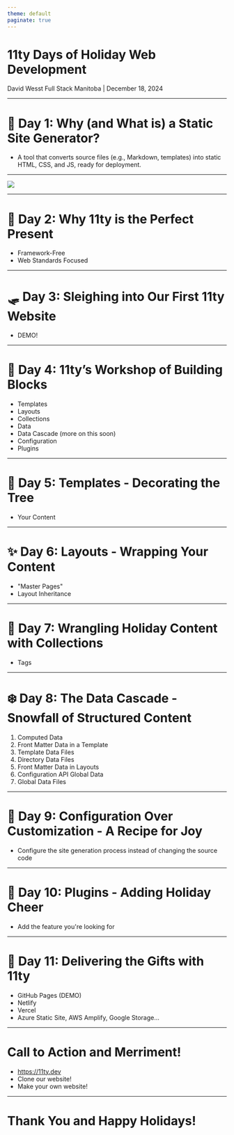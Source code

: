 ```yaml
---
theme: default
paginate: true
---
```


# 11ty Days of Holiday Web Development

David Wesst
Full Stack Manitoba | December 18, 2024

---

# 🎄 Day 1: Why (and What is) a Static Site Generator?

+ A tool that converts source files (e.g., Markdown, templates) into static HTML, CSS, and JS, ready for deployment.

---

![](./images/ssgs.png)

<!--
- 350 SSGs on jamstack.org
- 11ty is 16th based on stars
- There is an SSG for every language, case, etc...
-->

---

# 🎁 Day 2: Why 11ty is the Perfect Present

+ Framework-Free
+ Web Standards Focused

<!--
What makes it unique?
- No required framework (but you can bring your own)
- Web-Standards Focused 
-->

---

# 🛷 Day 3: Sleighing into Our First 11ty Website

+ DEMO!

---

# 🎅 Day 4: 11ty’s Workshop of Building Blocks  

+ Templates  
+ Layouts  
+ Collections  
+ Data  
+ Data Cascade (more on this soon)  
+ Configuration  
+ Plugins  

---

# 🎄 Day 5: Templates - Decorating the Tree

+ Your Content

---

# ✨ Day 6: Layouts - Wrapping Your Content

+ "Master Pages"
+ Layout Inheritance

---

# 🦌 Day 7: Wrangling Holiday Content with Collections

+ Tags

---

# ❄️ Day 8: The Data Cascade - Snowfall of Structured Content

1. Computed Data
2. Front Matter Data in a Template
3. Template Data Files
4. Directory Data Files
5. Front Matter Data in Layouts
6. Configuration API Global Data
7. Global Data Files

---

# 🍪 Day 9: Configuration Over Customization - A Recipe for Joy

+ Configure the site generation process instead of changing the source code

---

# 🎁 Day 10: Plugins - Adding Holiday Cheer

+ Add the feature you're looking for

---

# 🎅 Day 11: Delivering the Gifts with 11ty

+ GitHub Pages (DEMO)
+ Netlify
+ Vercel
+ Azure Static Site, AWS Amplify, Google Storage...

---

# Call to Action and Merriment! 

+ https://11ty.dev 
+ Clone our website!
+ Make your own website!

---

# Thank You and Happy Holidays!


